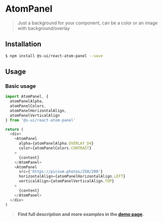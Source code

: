 # AtomPanel

> Just a background for your component, can be a color or an image with background/overlay

## Installation

```sh
$ npm install @s-ui/react-atom-panel --save
```

## Usage

### Basic usage
```js
import AtomPanel, {
  atomPanelAlpha,
  atomPanelColors,
  atomPanelHorizontalAlign,
  atomPanelVerticalAlign
} from '@s-ui/react-atom-panel'

return (
  <div>
    <AtomPanel
      alpha={atomPanelAlpha.OVERLAY_D4}
      color={atomPanelColors.CONTRAST}
    >
      {content}
    </AtomPanel>
    <AtomPanel
      src={'https://picsum.photos/250/200'}
      horizontalAlign={atomPanelHorizontalAlign.LEFT}
      verticalAlign={atomPanelVerticalAlign.TOP}
    >
      {content}
    </AtomPanel>
  </div>
)
```


> **Find full description and more examples in the [demo page](https://sui-components.now.sh/workbench/atom/panel/demo).**
